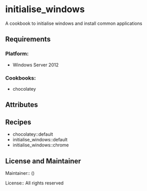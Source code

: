 # initialise_windows

A cookbook to initialise windows and install common applications

## Requirements

### Platform:

- Windows Server 2012

### Cookbooks:

- chocolatey

## Attributes

## Recipes

- chocolatey::default
- initialise_windows::default
- initialise_windows::chrome

## License and Maintainer

Maintainer:: (<Connor Conway>)

License:: All rights reserved